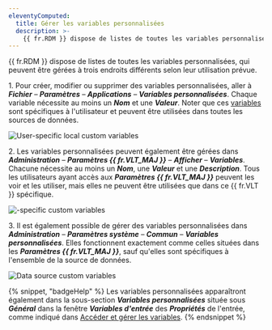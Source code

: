 ```yaml
---
eleventyComputed:
  title: Gérer les variables personnalisées
  description: >-
    {{ fr.RDM }} dispose de listes de toutes les variables personnalisées qui peuvent être gérées à deux endroits différents selon leur utilisation prévue.
---
```

{{ fr.RDM }} dispose de listes de toutes les variables personnalisées, qui peuvent être gérées à trois endroits différents selon leur utilisation prévue.

1\. Pour créer, modifier ou supprimer des variables personnalisées, aller à ***Fichier*** – ***Paramètres*** – ***Applications*** – ***Variables personnalisées***. Chaque variable nécessite au moins un ***Nom*** et une ***Valeur***. Noter que ces [variables](/rdm/concepts/intermediate-concepts/variables/) sont spécifiques à l'utilisateur et peuvent être utilisées dans toutes les sources de données.

![User-specific local custom variables](https://cdnweb.devolutions.net/docs/RDMW4008_2024_1.png)

2\. Les variables personnalisées peuvent également être gérées dans ***Administration*** – ***Paramètres {{ fr.VLT_MAJ }}*** – ***Afficher*** – ***Variables***. Chacune nécessite au moins un ***Nom***, une ***Valeur*** et une ***Description***. Tous les utilisateurs ayant accès aux ***Paramètres {{ fr.VLT_MAJ }}*** peuvent les voir et les utiliser, mais elles ne peuvent être utilisées que dans ce {{ fr.VLT }} spécifique.

![-specific custom variables](https://cdnweb.devolutions.net/docs/RDMW4009_2024_1.png)

3\. Il est également possible de gérer des variables personnalisées dans ***Administration*** – ***Paramètres système*** – ***Commun*** – ***Variables personnalisées***. Elles fonctionnent exactement comme celles situées dans les ***Paramètres {{ fr.VLT_MAJ }}***, sauf qu'elles sont spécifiques à l'ensemble de la source de données.

![Data source custom variables](https://cdnweb.devolutions.net/docs/DVLS4053_2024_2.png "Data source custom variables")

{% snippet, "badgeHelp" %}
Les variables personnalisées apparaîtront également dans la sous-section ***Variables personnalisées*** située sous ***Général*** dans la fenêtre ***Variables d'entrée*** des ***Propriétés*** de l'entrée, comme indiqué dans [Accéder et gérer les variables](/rdm/kb/rdm-windows/knowledge-base/access-manage-rdm-variables/).
{% endsnippet %}
